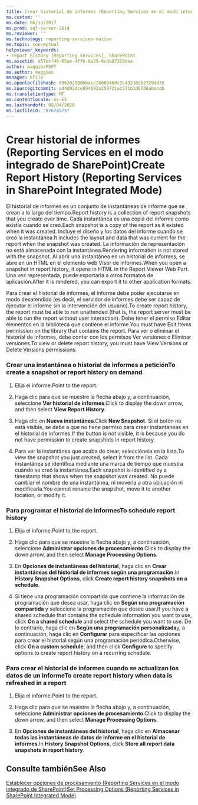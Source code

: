 ```yaml
---
title: Crear historial de informes (Reporting Services en el modo integrado de SharePoint) | Microsoft Docs
ms.custom: ''
ms.date: 06/13/2017
ms.prod: sql-server-2014
ms.reviewer: ''
ms.technology: reporting-services-native
ms.topic: conceptual
helpviewer_keywords:
- report history [Reporting Services], SharePoint
ms.assetid: e57ec746-05ae-4ff6-8e39-6cde87310daa
author: maggiesMSFT
ms.author: maggies
manager: kfile
ms.openlocfilehash: 996202580bbacc24080460c2c43218db27294d76
ms.sourcegitcommit: ad4d92dce894592a259721a1571b1d8736abacdb
ms.translationtype: MT
ms.contentlocale: es-ES
ms.lasthandoff: 08/04/2020
ms.locfileid: "87674575"
---
```

# <a name="create-report-history-reporting-services-in-sharepoint-integrated-mode"></a><span data-ttu-id="73974-102">Crear historial de informes (Reporting Services en el modo integrado de SharePoint)</span><span class="sxs-lookup"><span data-stu-id="73974-102">Create Report History (Reporting Services in SharePoint Integrated Mode)</span></span>
  <span data-ttu-id="73974-103">El historial de informes es un conjunto de instantáneas de informe que se crean a lo largo del tiempo.</span><span class="sxs-lookup"><span data-stu-id="73974-103">Report history is a collection of report snapshots that you create over time.</span></span> <span data-ttu-id="73974-104">Cada instantánea es una copia del informe como existía cuando se creó.</span><span class="sxs-lookup"><span data-stu-id="73974-104">Each snapshot is a copy of the report as it existed when it was created.</span></span> <span data-ttu-id="73974-105">Incluye el diseño y los datos del informe cuando se creó la instantánea.</span><span class="sxs-lookup"><span data-stu-id="73974-105">It includes the layout and data that was current for the report when the snapshot was created.</span></span> <span data-ttu-id="73974-106">La información de representación no está almacenada con la instantánea.</span><span class="sxs-lookup"><span data-stu-id="73974-106">Rendering information is not stored with the snapshot.</span></span> <span data-ttu-id="73974-107">Al abrir una instantánea en un historial de informes, se abre en un HTML en el elemento web Visor de informes.</span><span class="sxs-lookup"><span data-stu-id="73974-107">When you open a snapshot in report history, it opens in HTML in the Report Viewer Web Part.</span></span> <span data-ttu-id="73974-108">Una vez representada, puede exportarla a otros formatos de aplicación.</span><span class="sxs-lookup"><span data-stu-id="73974-108">After it is rendered, you can export it to other application formats.</span></span>  
  
 <span data-ttu-id="73974-109">Para crear el historial de informes, el informe debe poder ejecutarse en modo desatendido (es decir, el servidor de informes debe ser capaz de ejecutar el informe sin la intervención del usuario).</span><span class="sxs-lookup"><span data-stu-id="73974-109">To create report history, the report must be able to run unattended (that is, the report server must be able to run the report without user interaction).</span></span> <span data-ttu-id="73974-110">Debe tener el permiso Editar elementos en la biblioteca que contiene el informe.</span><span class="sxs-lookup"><span data-stu-id="73974-110">You must have Edit Items permission on the library that contains the report.</span></span> <span data-ttu-id="73974-111">Para ver o eliminar el historial de informes, debe contar con los permisos Ver versiones o Eliminar versiones.</span><span class="sxs-lookup"><span data-stu-id="73974-111">To view or delete report history, you must have View Versions or Delete Versions permissions.</span></span>  
  
### <a name="to-create-a-snapshot-or-report-history-on-demand"></a><span data-ttu-id="73974-112">Crear una instantánea o historial de informes a petición</span><span class="sxs-lookup"><span data-stu-id="73974-112">To create a snapshot or report history on demand</span></span>  
  
1.  <span data-ttu-id="73974-113">Elija el informe.</span><span class="sxs-lookup"><span data-stu-id="73974-113">Point to the report.</span></span>  
  
2.  <span data-ttu-id="73974-114">Haga clic para que se muestre la flecha abajo y, a continuación, seleccione **Ver historial de informes**.</span><span class="sxs-lookup"><span data-stu-id="73974-114">Click to display the down arrow, and then select **View Report History**.</span></span>  
  
3.  <span data-ttu-id="73974-115">Haga clic en **Nueva instantánea**.</span><span class="sxs-lookup"><span data-stu-id="73974-115">Click **New Snapshot**.</span></span> <span data-ttu-id="73974-116">Si el botón no está visible, se debe a que no tiene permiso para crear instantáneas en el historial de informes.</span><span class="sxs-lookup"><span data-stu-id="73974-116">If the button is not visible, it is because you do not have permission to create snapshots in report history.</span></span>  
  
4.  <span data-ttu-id="73974-117">Para ver la instantánea que acaba de crear, selecciónela en la lista.</span><span class="sxs-lookup"><span data-stu-id="73974-117">To view the snapshot you just created, select it from the list.</span></span> <span data-ttu-id="73974-118">Cada instantánea se identifica mediante una marca de tiempo que muestra cuándo se creó la instantánea.</span><span class="sxs-lookup"><span data-stu-id="73974-118">Each snapshot is identified by a timestamp that shows when the snapshot was created.</span></span> <span data-ttu-id="73974-119">No puede cambiar el nombre de una instantánea, ni moverla a otra ubicación ni modificarla.</span><span class="sxs-lookup"><span data-stu-id="73974-119">You cannot rename the snapshot, move it to another location, or modify it.</span></span>  
  
### <a name="to-schedule-report-history"></a><span data-ttu-id="73974-120">Para programar el historial de informes</span><span class="sxs-lookup"><span data-stu-id="73974-120">To schedule report history</span></span>  
  
1.  <span data-ttu-id="73974-121">Elija el informe.</span><span class="sxs-lookup"><span data-stu-id="73974-121">Point to the report.</span></span>  
  
2.  <span data-ttu-id="73974-122">Haga clic para que se muestre la flecha abajo y, a continuación, seleccione **Administrar opciones de procesamiento**.</span><span class="sxs-lookup"><span data-stu-id="73974-122">Click to display the down arrow, and then select **Manage Processing Options**.</span></span>  
  
3.  <span data-ttu-id="73974-123">En **Opciones de instantáneas del historial**, haga clic en **Crear instantáneas del historial de informes según una programación**.</span><span class="sxs-lookup"><span data-stu-id="73974-123">In **History Snapshot Options**, click **Create report history snapshots on a schedule**.</span></span>  
  
4.  <span data-ttu-id="73974-124">Si tiene una programación compartida que contiene la información de programación que desea usar, haga clic en **Según una programación compartida** y seleccione la programación que desee usar.</span><span class="sxs-lookup"><span data-stu-id="73974-124">If you have a shared schedule that contains the schedule information you want to use, click **On a shared schedule** and select the schedule you want to use.</span></span> <span data-ttu-id="73974-125">De lo contrario, haga clic en **Según una programación personalizada**y, a continuación, haga clic en **Configurar** para especificar las opciones para crear el historial según una programación periódica.</span><span class="sxs-lookup"><span data-stu-id="73974-125">Otherwise, click **On a custom schedule**, and then click **Configure** to specify options to create report history on a recurring schedule.</span></span>  
  
### <a name="to-create-report-history-when-data-is-refreshed-in-a-report"></a><span data-ttu-id="73974-126">Para crear el historial de informes cuando se actualizan los datos de un informe</span><span class="sxs-lookup"><span data-stu-id="73974-126">To create report history when data is refreshed in a report</span></span>  
  
1.  <span data-ttu-id="73974-127">Elija el informe.</span><span class="sxs-lookup"><span data-stu-id="73974-127">Point to the report.</span></span>  
  
2.  <span data-ttu-id="73974-128">Haga clic para que se muestre la flecha abajo y, a continuación, seleccione **Administrar opciones de procesamiento**.</span><span class="sxs-lookup"><span data-stu-id="73974-128">Click to display the down arrow, and then select **Manage Processing Options**.</span></span>  
  
3.  <span data-ttu-id="73974-129">En **Opciones de instantáneas del historial**, haga clic en **Almacenar todas las instantáneas de datos de informe en el historial de informes**.</span><span class="sxs-lookup"><span data-stu-id="73974-129">In **History Snapshot Options**, click **Store all report data snapshots in report history**.</span></span>  
  
## <a name="see-also"></a><span data-ttu-id="73974-130">Consulte también</span><span class="sxs-lookup"><span data-stu-id="73974-130">See Also</span></span>  
 [<span data-ttu-id="73974-131">Establecer opciones de procesamiento &#40;Reporting Services en el modo integrado de SharePoint&#41;</span><span class="sxs-lookup"><span data-stu-id="73974-131">Set Processing Options &#40;Reporting Services in SharePoint Integrated Mode&#41;</span></span>](../set-processing-options-reporting-services-in-sharepoint-integrated-mode.md)  
  
  
